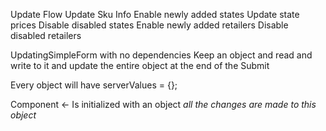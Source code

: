 Update Flow
  Update Sku Info
  Enable newly added states
  Update state prices
  Disable disabled states
  Enable newly added retailers
  Disable disabled retailers

  UpdatingSimpleForm with no dependencies
    Keep an object and read and write to it and update the entire object at the end of the Submit

  Every object will have serverValues = {};

  Component <- Is initialized with an object *all the changes are made to this object*
  
  
